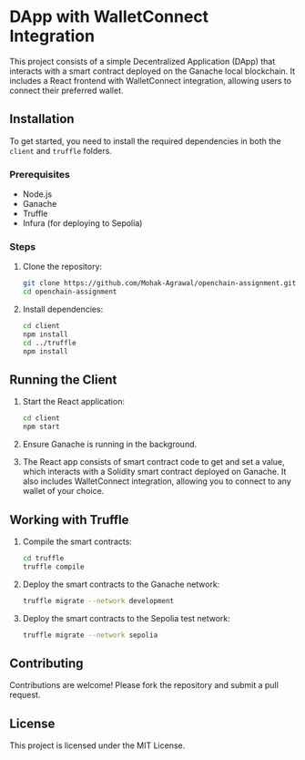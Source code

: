 # DApp with WalletConnect Integration

This project consists of a simple Decentralized Application (DApp) that interacts with a smart contract deployed on the Ganache local blockchain. It includes a React frontend with WalletConnect integration, allowing users to connect their preferred wallet.

## Installation

To get started, you need to install the required dependencies in both the `client` and `truffle` folders.

### Prerequisites

- Node.js
- Ganache
- Truffle
- Infura (for deploying to Sepolia)

### Steps

1. Clone the repository:

   ```bash
   git clone https://github.com/Mohak-Agrawal/openchain-assignment.git
   cd openchain-assignment
   ```

2. Install dependencies:

   ```bash
   cd client
   npm install
   cd ../truffle
   npm install
   ```

## Running the Client

1. Start the React application:

   ```bash
   cd client
   npm start
   ```

2. Ensure Ganache is running in the background.

3. The React app consists of smart contract code to get and set a value, which interacts with a Solidity smart contract deployed on Ganache. It also includes WalletConnect integration, allowing you to connect to any wallet of your choice.

## Working with Truffle

1. Compile the smart contracts:

   ```bash
   cd truffle
   truffle compile
   ```

2. Deploy the smart contracts to the Ganache network:

   ```bash
   truffle migrate --network development
   ```

3. Deploy the smart contracts to the Sepolia test network:

   ```bash
   truffle migrate --network sepolia
   ```

## Contributing

Contributions are welcome! Please fork the repository and submit a pull request.

## License

This project is licensed under the MIT License.
